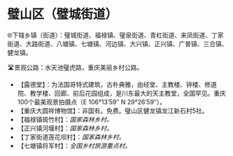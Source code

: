 # 璧山区（璧城街道）
🌐下辖乡镇（街道）：璧城街道、福禄镇、璧泉街道、青杠街道、来凤街道、丁家街道、大路街道、八塘镇、七塘镇、河边镇、大兴镇、正兴镇、广普镇、三合镇、健龙镇。    
  
🛣️景观公路：水天池璧虎路，重庆美丽乡村公路。
  
* 【露德堂】：为法国哥特式建筑，古朴典雅，由经堂、主教楼、钟楼、修道院、教学楼、回廊、前后花园组成，是川东最大的天主教堂，全国罕见。重庆100个最美观景拍摄点（E 106°13′59″ N 29°26′59″）。
* 【重庆大圆祥博物馆】：非国有。免费。璧山区健龙镇龙江新石村5社。
* 【福禄镇斑竹村】：*国家森林乡村。*
* 【正兴镇河堰村】：*国家森林乡村。*
* 【丁家街道莲花坝村】：*国家森林乡村。*
* 【七塘镇将军村】：*全国乡村旅游重点村。*    